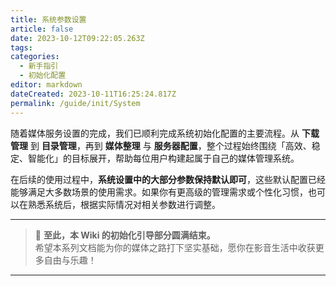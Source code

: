 ```yaml
---
title: 系统参数设置
article: false
date: 2023-10-12T09:22:05.263Z
tags:
categories: 
  - 新手指引
  - 初始化配置
editor: markdown
dateCreated: 2023-10-11T16:25:24.817Z
permalink: /guide/init/System
---
```



随着媒体服务设置的完成，我们已顺利完成系统初始化配置的主要流程。从 **下载管理** 到 **目录管理**，再到 **媒体整理** 与 **服务器配置**，整个过程始终围绕「高效、稳定、智能化」的目标展开，帮助每位用户构建起属于自己的媒体管理系统。

在后续的使用过程中，**系统设置中的大部分参数保持默认即可**，这些默认配置已经能够满足大多数场景的使用需求。如果你有更高级的管理需求或个性化习惯，也可以在熟悉系统后，根据实际情况对相关参数进行调整。

---

> 🎉 **至此，本 Wiki 的初始化引导部分圆满结束。**  
> 希望本系列文档能为你的媒体之路打下坚实基础，愿你在影音生活中收获更多自由与乐趣！

---

